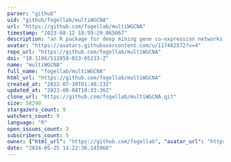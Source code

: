 ```yaml
---
parser: "github"
uid: "github/fogellab/multiWGCNA"
url: "https://github.com/fogellab/multiWGCNA"
timestamp: "2023-08-12 18:59:29.065067"
description: "an R package for deep mining gene co-expression networks in multi-trait expression data"
avatar: "https://avatars.githubusercontent.com/u/117482572?v=4"
repo_url: "https://github.com/fogellab/multiWGCNA"
doi: "10.1186/S12859-023-05233-Z"
name: "multiWGCNA"
full_name: "fogellab/multiWGCNA"
html_url: "https://github.com/fogellab/multiWGCNA"
created_at: "2022-07-30T01:40:23Z"
updated_at: "2023-08-08T10:33:36Z"
clone_url: "https://github.com/fogellab/multiWGCNA.git"
size: 58290
stargazers_count: 9
watchers_count: 9
language: "R"
open_issues_count: 3
subscribers_count: 5
owner: {"html_url": "https://github.com/fogellab", "avatar_url": "https://avatars.githubusercontent.com/u/117482572?v=4", "login": "fogellab", "type": "User"}
date: "2024-05-25 14:22:36.145960"
---
```

